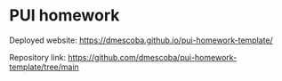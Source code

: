 # PUI homework

Deployed website: https://dmescoba.github.io/pui-homework-template/

Repository link: https://github.com/dmescoba/pui-homework-template/tree/main
